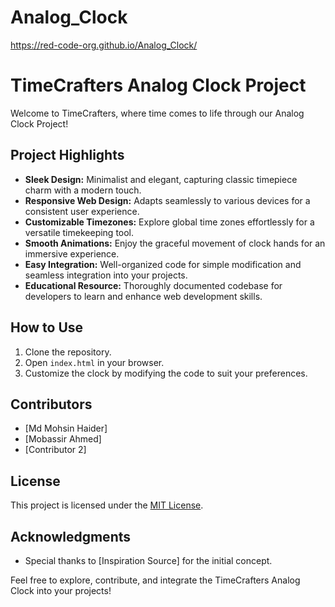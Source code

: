 # Analog_Clock
https://red-code-org.github.io/Analog_Clock/

# TimeCrafters Analog Clock Project

Welcome to TimeCrafters, where time comes to life through our Analog Clock Project!

## Project Highlights

- **Sleek Design:** Minimalist and elegant, capturing classic timepiece charm with a modern touch.
- **Responsive Web Design:** Adapts seamlessly to various devices for a consistent user experience.
- **Customizable Timezones:** Explore global time zones effortlessly for a versatile timekeeping tool.
- **Smooth Animations:** Enjoy the graceful movement of clock hands for an immersive experience.
- **Easy Integration:** Well-organized code for simple modification and seamless integration into your projects.
- **Educational Resource:** Thoroughly documented codebase for developers to learn and enhance web development skills.

## How to Use

1. Clone the repository.
2. Open `index.html` in your browser.
3. Customize the clock by modifying the code to suit your preferences.

## Contributors

- [Md Mohsin Haider]
- [Mobassir Ahmed]
- [Contributor 2]

## License

This project is licensed under the [MIT License](LICENSE).

## Acknowledgments

- Special thanks to [Inspiration Source] for the initial concept.

Feel free to explore, contribute, and integrate the TimeCrafters Analog Clock into your projects!


